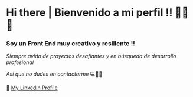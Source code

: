 # Hi there | Bienvenido a mi perfil !! 🙋‍♂️🌱
### Soy un Front End muy creativo y resiliente !!

*Siempre ávido de proyectos desafiantes y en búsqueda de desarrollo profesional*

*Así que no dudes en contactarme* 💻🔭🌠

🔹 [My Linkedln Profile](https://www.linkedin.com/in/scerdan/) 
